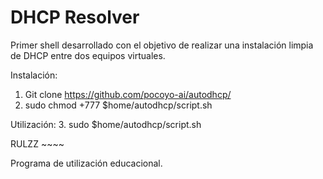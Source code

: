 # DHCP Resolver

Primer shell desarrollado con el objetivo de realizar una instalación limpia de DHCP entre dos equipos virtuales.

Instalación:
  1. Git clone https://github.com/pocoyo-ai/autodhcp/
  2. sudo chmod +777 $home/autodhcp/script.sh
  
Utilización:
  3. sudo $home/autodhcp/script.sh
  
RULZZ ~~~~

Programa de utilización educacional.
